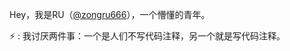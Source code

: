 Hey，我是RU（[@zongru666](https://zongru666.github.io/)），一个懵懂的青年。 

⚡ : 我讨厌两件事：一个是人们不写代码注释，另一个就是写代码注释。


